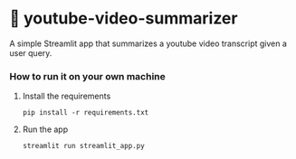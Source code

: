 # 💬 youtube-video-summarizer

A simple Streamlit app that summarizes a youtube video transcript given a user query.

### How to run it on your own machine

1. Install the requirements

   ```
   pip install -r requirements.txt
   ```

2. Run the app

   ```
   streamlit run streamlit_app.py
   ```
